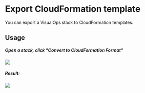 # Export CloudFormation template

You can export a VisualOps stack to CloudFormation templates.

## Usage

##### Open a stack, click "Convert to CloudFormation Format"
![](https://raw.githubusercontent.com/VisualOps/book-image/master/ide_stack_export_cfn.png)

##### Result:
![](https://raw.githubusercontent.com/VisualOps/book-image/master/ide_stack_export_cfn_result.png)
